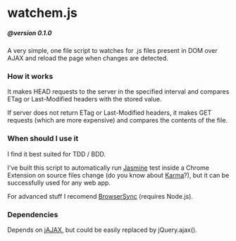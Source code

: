 watchem.js
==========

##### @version 0.1.0

A very simple, one file script to watches for .js files present in DOM
over AJAX and reload the page when changes are detected.

### How it works

It makes HEAD requests to the server in the specified interval and compares
ETag or Last-Modified headers with the stored value.

If server does not return ETag or Last-Modified headers, it makes
GET requests (which are more expensive) and compares the contents of the file.

### When should I use it

I find it best suited for TDD / BDD.

I've built this script to automatically run [Jasmine](http://jasmine.github.io/) 
test inside a Chrome Extension on source files change (do you know about [Karma](http://karma-runner.github.io/)?), 
but it can be successfully used for any web app.

For advanced stuff I recomend [BrowserSync](http://www.browsersync.io/) (requires Node.js).

### Dependencies

Depends on [jAJAX](https://github.com/duzun/jAJAX), but could be easily replaced by jQuery.ajax().
